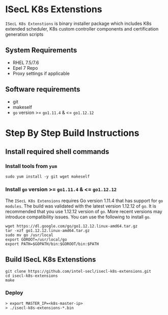 # ISecL K8s Extenstions 

`ISecL K8s Extenstions` is binary installer package which includes K8s extended scheduler, K8s custom controller components and certification generation scripts

## System Requirements
- RHEL 7.5/7.6
- Epel 7 Repo
- Proxy settings if applicable

## Software requirements
- git
- makeself
- `go` version >= `go1.11.4` & <= `go1.12.12`

# Step By Step Build Instructions

## Install required shell commands

### Install tools from `yum`
```shell
sudo yum install -y git wget makeself
```

### Install `go` version >= `go1.11.4` & <= `go1.12.12`
The `ISecL K8s Extensions` requires Go version 1.11.4 that has support for `go modules`. The build was validated with the latest version 1.12.12 of `go`. It is recommended that you use 1.12.12 version of `go`. More recent versions may introduce compatibility issues. You can use the following to install `go`.
```shell
wget https://dl.google.com/go/go1.12.12.linux-amd64.tar.gz
tar -xzf go1.12.12.linux-amd64.tar.gz
sudo mv go /usr/local
export GOROOT=/usr/local/go
export PATH=$GOPATH/bin:$GOROOT/bin:$PATH
```

## Build ISecL K8s Extenstions

```shell
git clone https://github.com/intel-secl/isecl-k8s-extensions.git
cd isecl-k8s-extensions
make
```

### Deploy
```console
> export MASTER_IP=<k8s-master-ip>
> ./isecl-k8s-extensions-*.bin
```
